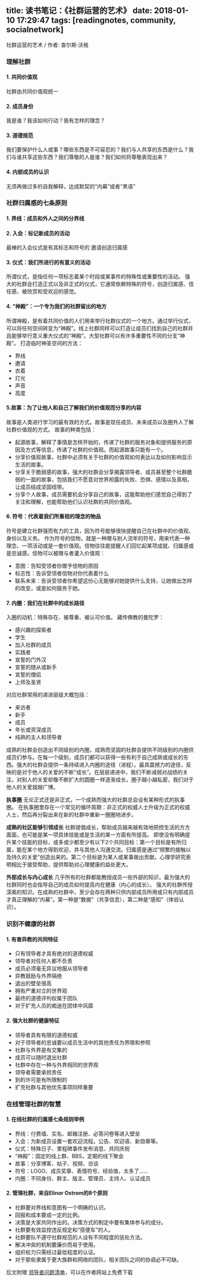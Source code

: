 title: 读书笔记：《社群运营的艺术》
date: 2018-01-10 17:29:47
tags: [readingnotes, community, socialnetwork]
---

社群运营的艺术 / 作者: 查尔斯·沃格

### **理解社群**
#### **1. 共同价值观**

社群由共同价值观统一

#### **2. 成员身份**

我是谁？我该如何行动？我有怎样的理念？

#### **3. 道德规范**

我们要保护什么人或事？哪些东西是不可容忍的？我们与人共享的东西是什么？我们与谁共享这些东西？我们尊敬的人是谁？我们如何将尊敬表现出来？

#### **4. 内部成员的认识**

无须再做过多的自我解释，达成默契的“内幕”或者“黑语”

### 社群归属感的七条原则
#### **1. 界线：成员和外人之间的分界线**

#### **2. 入会：标记新成员的活动**

最棒的入会仪式是有其标志和符号的
邀请创造归属感

#### **3. 仪式：我们所进行的有意义的活动**

所谓仪式，是指任何一项标志着某个时段或某事件的特殊性或重要性的活动。
强大的社群会打造正式以及非正式的仪式，它通常依赖特殊的符号，创造归属感、信任感、被欣赏和受欢迎的感觉。

#### **4. “神殿”：一个专为我们的社群留出的地方**

所谓神殿，是有着共同价值的人们用来举行社群仪式的一个地方。通过举行仪式，可以将任何空间转变为“神殿”。线上社群同样可以打造让成员们找到自己的社群并且能够举行意义重大仪式的“神殿”。大型社群可以有许多重要性不同的分支“神殿”。
打造临时神圣空间的方法：

  * 界线
  * 邀请
  * 衣着
  * 灯光
  * 声音
  * 高度

#### **5.故事：为了让他人和自己了解我们的价值观而分享的内容**

故事是人类进行学习的最有效的方式。故事是现任成员、未来成员以及圈外人了解社群价值观的方式。
故事的种类包括：

* 起源故事，解释了事情是怎样开始的，传递了社群的服务对象和提供服务的原因及方式等信息，传递了社群的价值观。而起源故事只能有一个。
* 分享价值观故事，社群中必须有关于社群的价值观如何表达以及如何影响显示生活的故事。
* 分享关于脆弱感的故事，强大的社群会分享揭露领导者、成员甚至整个社群脆弱的一面的故事，包括我们不愿意对世界袒露的失败、恐惧、感情以及真相，让成员结成坚固纽带。
* 分享个人故事，成员需要机会分享自己的故事，这能帮助他们感觉自己得到了关注和理解，也能帮助他们认识社群的共同价值观。

#### **6. 符号：代表着我们所重视的理念的物品**

符号是建立社群强而有力的工具，因为符号能够很快提醒自己在社群中的价值观、身份以及义务。
作为符号的信物，就是一种赠与别人流年的符号，用来代表一种理念、一项活动或是一套价值观。信物往往能提醒人们回忆起某项成就、归属感或是忠诚感。信物可以被赠与者灌入价值观：

  * 意图：告知受领者你赠予信物的原因
  * 标志性：告诉受领者信物对你代表着什么
  * 联系未来：告诉受领者你希望这份心无能够对她提供什么支持，让她做出怎样的改变，或是如何服务于她。

#### **7. 内圈：我们在社群中的成长路径**

入圈的动机：特殊存在、被尊重、被认可价值。
藏传佛教的曼陀罗：

  * 感兴趣的探索者
  * 学生
  * 加入社群的成员
  * 实践者
  * 宣誓的门外汉
  * 宣誓的随从或新手
  * 宣誓的僧侣
  * 上师及圣贤

对应社群常用的递进层级大概包括：
  * 来访者
  * 新手
  * 成员
  * 年长或资深成员
  * 纯熟的主人和领导者

成熟的社群会创造出不同级别的内圈，成熟而坚固的社群会提供不同级别的内圈供成员们参与。在每一个级别，成员们都可以获得一些有利于自己成熟或成长的东西。强大的社群会提供一条持续进入内圈的途径（进程）。最具震撼力的途径，反映的是对于他人的关爱的不断“成长”。在层层递进中，我们不断减弱对战绩的关注，对别人的关爱却像不断扩大的圆圈一样逐渐成长，圈子越小越私密，我们对于他人的关爱就越广博。

**执事圈**
无论正式还是非正式，一个成熟而强大的社群总会设有某种形式的执事圈。
在执事圈里存在一个常见的循环周期：非正式的权威人士升级为正式的权威人士，然后再分裂出来在新的社群中重新一圈圈地进步。

**成熟的社区能够引领成长**
社群提倡成长，帮助成员越来越有效地把控生活的方方面面，也可能是某一项具体技能或是生活的某一方面有所提高。
即使没有明确提升某个技能的目标，或多或少都至少有以下2个共同目标：第一个目标是有所归属，能在某个地方得到欢迎，并与其他人沟通交流。归属感是通过“频繁的接触以及持久的关爱”创造出来的。第二个目标是为某人或某事做出贡献。心理学研究表明相比于接受帮助，提供帮助对心理健康的益处更大。

**外部成长与内心成长**
几乎所有的社群都能教授成员一些外部的知识，最为强大的社群同时也会指导自己的成员如何提高内在健康（内心的成长）。
强大的社群传授深奥的知识。在成熟的社群中，至少会存在两种只供内部成员所用或只有内部成员才真正理解的“内幕”。第一种是“数据”（共享信息），第二种是“感知”（体验认识）。

### **识别不健康的社群**
#### **1. 有害异教的共同特征**

* 只有领导者才具有绝对的道德权威
* 领导者对任何人都不负责
* 成员必须毫无异议地服从领导者
* 异教鼓励与外界隔绝
* 退出的壁垒很高
* 拥有严重对立的世界观
* 最终的道德评判权属于团队
* 对于扩充人员的痴迷在团体中风靡

#### **2. 强大社群的健康特征**

* 领导者具有有限的道德权威
* 对于领导者的忠诚要以成员生活中的其他责任为界限和参照
* 社群与外界是有交集的
* 成员可以随时退出社群
* 社群中存在一种与外界相同的世界观
* 领导者需要承担责任
* 到的许可是有所限制的
* 扩充社群与其他优先事项同样重要

### **在线管理社群的智慧**
#### **1. 在线社群的归属感七条规则举例**

* 界线：付费墙、实名、邮箱注册、必答问卷等进入壁垒
* 入会：为新成员设置一套欢迎流程。公告、欢迎语、新勋章等。
* 仪式：特殊日子、里程碑事件发布消息、共同庆祝
* “神殿”：固定的线上群、BBS，定期的线下聚会
* 故事：分享博客、帖子、视频、访谈
* 符号：LOGO、成员奖章、表情符号、经验值，太多了……
* 内圈：不同身份、群主、版主、管理员、主持人、认证成员

#### **2. 管理社群，来自Elinor Ostrom的8个原则**

* 社群要对界线和意图有一个明确的认识。
* 回报和成本要成一定的比例。
* 决策是大家共同作出的。决策方式的制定中要有集体参与的成分。
* 社群要有效监控违反规定和“搭便车”的人。
* 社群要队不遵守社群规范的人设有不同程度的惩处方法。
* 解决冲突的机制要廉价而易于使用。
* 组织权力只需经过最低程度的认证。
* 对于那些隶属于更大族群和网络的团队，相关团队之间的协调必不可缺。

后文附赠 [领导者问题清单](http://www.charlesvogl.com/downloads/)，可以在作者网站上免费下载